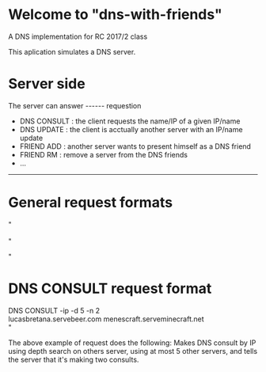# Welcome to "dns-with-friends"
A DNS implementation for RC 2017/2 class

This aplication simulates a DNS server.

# Server side
The server can answer ------ requestion  
  - DNS CONSULT : the client requests the name/IP of a given IP/name  
  - DNS UPDATE : the client is acctually another server with an IP/name update  
  - FRIEND ADD : another server wants to present himself as a DNS friend  
  - FRIEND RM : remove a server from the DNS friends
  - ...


--------------------------------------------------
# General request formats
"
<request-type><SPACE><space-separeted-flags><ENTER>  
<enter-separated-paramateres><ENTER>  
"

"
# DNS CONSULT request format
DNS CONSULT -ip -d 5 -n 2  
lucasbretana.servebeer.com
menescraft.serveminecraft.net  
"

The above example of request does the following:
Makes DNS consult by IP using depth search on others server, using at most 5 other servers, and tells the server that it's making two consults.



